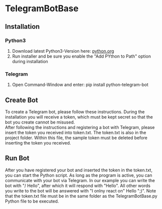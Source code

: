 # TelegramBotBase
 
## Installation

### Python3
1. Download latest Python3-Version here: [python.org](https://www.python.org/downloads/windows/)
2. Run installer and be sure you enable the "Add PYthon to Path" option during installation

### Telegram
1. Open Command-Window and enter: pip install python-telegram-bot

## Create Bot
To create a Telegram bot, please follow these instructions. During the installation you will receive a token, which must be kept secret so that the bot you create cannot be misused.</br>
After following the instructions and registering a bot with Telegram, please insert the token you received into token.txt. The token.txt is also in the project folder. Within this file, the sample token must be deleted before inserting the token you received.

## Run Bot
After you have registered your bot and inserted the token in the token.txt, you can start the Python script. As long as the program is active, you can communicate with your bot via Telegram. In our example you can write the bot with "/ Hello", after which it will respond with "Hello". All other words you write to the bot will be answered with "I onlny react on" Hello ";)". Note that the token.txt file must be in the same folder as the TelegramBotBase.py Python file to be executed.
